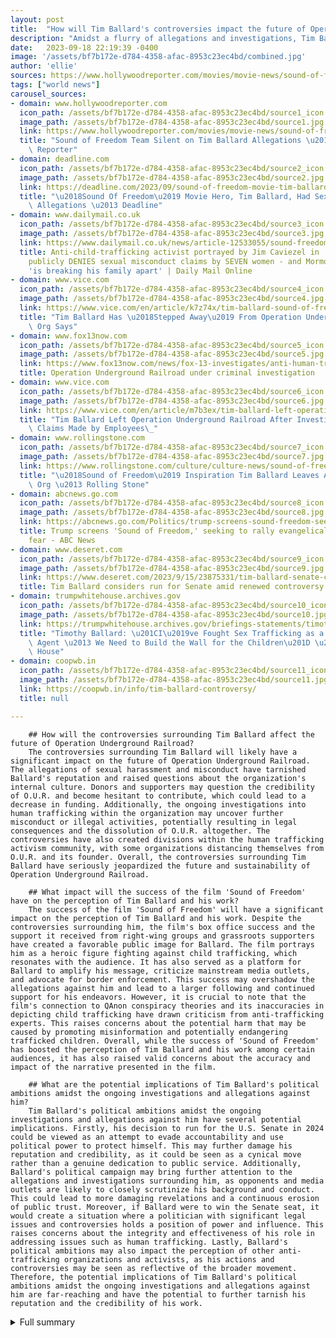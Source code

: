 ```yaml
---
layout: post
title:  "How will Tim Ballard's controversies impact the future of Operation Underground Railroad?"
description: "Amidst a flurry of allegations and investigations, Tim Ballard, the founder of Operation Underground Railroad (O.U.R.), finds himself at the center of a storm. The article highlights the controversies surrounding Ballard's conduct, his resignation from O.U.R., and the unexpected success of the film 'Sound of Freedom.'"
date:   2023-09-18 22:19:39 -0400
image: '/assets/bf7b172e-d784-4358-afac-8953c23ec4bd/combined.jpg'
author: 'ellie'
sources: https://www.hollywoodreporter.com/movies/movie-news/sound-of-freedom-team-silent-tim-ballard-1235593044/ https://deadline.com/2023/09/sound-of-freedom-movie-tim-ballard-sexual-misconduct-allegations-1235549944/ https://www.dailymail.co.uk/news/article-12533055/sound-freedom-tim-ballard-sexual-misconduct-operation-underground-railroad.html https://www.vice.com/en/article/k7z74x/tim-ballard-sound-of-freedom-operation-underground-railroad-stepped-away https://www.fox13now.com/news/fox-13-investigates/anti-human-trafficking-group-operation-underground-railroad-under-investigation-by-utah-prosecutor https://www.vice.com/en/article/m7b3ex/tim-ballard-left-operation-underground-railroad-after-investigation-into-claims-made-by-employees https://www.rollingstone.com/culture/culture-news/sound-of-freedom-tim-ballard-leaves-operation-underground-railroad-1234787753/ https://trumpwhitehouse.archives.gov/briefings-statements/timothy-ballard-ive-fought-sex-trafficking-dhs-special-agent-need-build-wall-children/ https://abcnews.go.com/Politics/trump-screens-sound-freedom-seeking-rally-evangelicals-fear/story?id=101341363 https://coopwb.in/info/tim-ballard-controversy/ https://www.deseret.com/2023/9/15/23875331/tim-ballard-senate-church-of-jesus-christ
tags: ["world news"]
carousel_sources:
- domain: www.hollywoodreporter.com
  icon_path: /assets/bf7b172e-d784-4358-afac-8953c23ec4bd/source1_icon.jpg
  image_path: /assets/bf7b172e-d784-4358-afac-8953c23ec4bd/source1.jpg
  link: https://www.hollywoodreporter.com/movies/movie-news/sound-of-freedom-team-silent-tim-ballard-1235593044/
  title: "Sound of Freedom Team Silent on Tim Ballard Allegations \u2013 The Hollywood\
    \ Reporter"
- domain: deadline.com
  icon_path: /assets/bf7b172e-d784-4358-afac-8953c23ec4bd/source2_icon.jpg
  image_path: /assets/bf7b172e-d784-4358-afac-8953c23ec4bd/source2.jpg
  link: https://deadline.com/2023/09/sound-of-freedom-movie-tim-ballard-sexual-misconduct-allegations-1235549944/
  title: "\u2018Sound Of Freedom\u2019 Movie Hero, Tim Ballard, Had Sexual Misconduct\
    \ Allegations \u2013 Deadline"
- domain: www.dailymail.co.uk
  icon_path: /assets/bf7b172e-d784-4358-afac-8953c23ec4bd/source3_icon.jpg
  image_path: /assets/bf7b172e-d784-4358-afac-8953c23ec4bd/source3.jpg
  link: https://www.dailymail.co.uk/news/article-12533055/sound-freedom-tim-ballard-sexual-misconduct-operation-underground-railroad.html
  title: Anti-child-trafficking activist portrayed by Jim Caviezel in 'Sound of Freedom'
    publicly DENIES sexual misconduct claims by SEVEN women - and Mormon says scandal
    'is breaking his family apart' | Daily Mail Online
- domain: www.vice.com
  icon_path: /assets/bf7b172e-d784-4358-afac-8953c23ec4bd/source4_icon.jpg
  image_path: /assets/bf7b172e-d784-4358-afac-8953c23ec4bd/source4.jpg
  link: https://www.vice.com/en/article/k7z74x/tim-ballard-sound-of-freedom-operation-underground-railroad-stepped-away
  title: "Tim Ballard Has \u2018Stepped Away\u2019 From Operation Underground Railroad,\
    \ Org Says"
- domain: www.fox13now.com
  icon_path: /assets/bf7b172e-d784-4358-afac-8953c23ec4bd/source5_icon.jpg
  image_path: /assets/bf7b172e-d784-4358-afac-8953c23ec4bd/source5.jpg
  link: https://www.fox13now.com/news/fox-13-investigates/anti-human-trafficking-group-operation-underground-railroad-under-investigation-by-utah-prosecutor
  title: Operation Underground Railroad under criminal investigation
- domain: www.vice.com
  icon_path: /assets/bf7b172e-d784-4358-afac-8953c23ec4bd/source6_icon.jpg
  image_path: /assets/bf7b172e-d784-4358-afac-8953c23ec4bd/source6.jpg
  link: https://www.vice.com/en/article/m7b3ex/tim-ballard-left-operation-underground-railroad-after-investigation-into-claims-made-by-employees
  title: "Tim Ballard Left Operation Underground Railroad After Investigation Into\
    \ Claims Made by Employees\_"
- domain: www.rollingstone.com
  icon_path: /assets/bf7b172e-d784-4358-afac-8953c23ec4bd/source7_icon.jpg
  image_path: /assets/bf7b172e-d784-4358-afac-8953c23ec4bd/source7.jpg
  link: https://www.rollingstone.com/culture/culture-news/sound-of-freedom-tim-ballard-leaves-operation-underground-railroad-1234787753/
  title: "\u2018Sound of Freedom\u2019 Inspiration Tim Ballard Leaves Anti-Trafficking\
    \ Org \u2013 Rolling Stone"
- domain: abcnews.go.com
  icon_path: /assets/bf7b172e-d784-4358-afac-8953c23ec4bd/source8_icon.jpg
  image_path: /assets/bf7b172e-d784-4358-afac-8953c23ec4bd/source8.jpg
  link: https://abcnews.go.com/Politics/trump-screens-sound-freedom-seeking-rally-evangelicals-fear/story?id=101341363
  title: Trump screens 'Sound of Freedom,' seeking to rally evangelicals with trafficking
    fear - ABC News
- domain: www.deseret.com
  icon_path: /assets/bf7b172e-d784-4358-afac-8953c23ec4bd/source9_icon.jpg
  image_path: /assets/bf7b172e-d784-4358-afac-8953c23ec4bd/source9.jpg
  link: https://www.deseret.com/2023/9/15/23875331/tim-ballard-senate-church-of-jesus-christ
  title: Tim Ballard considers run for Senate amid renewed controversy - Deseret News
- domain: trumpwhitehouse.archives.gov
  icon_path: /assets/bf7b172e-d784-4358-afac-8953c23ec4bd/source10_icon.jpg
  image_path: /assets/bf7b172e-d784-4358-afac-8953c23ec4bd/source10.jpg
  link: https://trumpwhitehouse.archives.gov/briefings-statements/timothy-ballard-ive-fought-sex-trafficking-dhs-special-agent-need-build-wall-children/
  title: "Timothy Ballard: \u201CI\u2019ve Fought Sex Trafficking as a DHS Special\
    \ Agent \u2013 We Need to Build the Wall for the Children\u201D \u2013 The White\
    \ House"
- domain: coopwb.in
  icon_path: /assets/bf7b172e-d784-4358-afac-8953c23ec4bd/source11_icon.jpg
  image_path: /assets/bf7b172e-d784-4358-afac-8953c23ec4bd/source11.jpg
  link: https://coopwb.in/info/tim-ballard-controversy/
  title: null

---
```


        ## How will the controversies surrounding Tim Ballard affect the future of Operation Underground Railroad?
        The controversies surrounding Tim Ballard will likely have a significant impact on the future of Operation Underground Railroad. The allegations of sexual harassment and misconduct have tarnished Ballard's reputation and raised questions about the organization's internal culture. Donors and supporters may question the credibility of O.U.R. and become hesitant to contribute, which could lead to a decrease in funding. Additionally, the ongoing investigations into human trafficking within the organization may uncover further misconduct or illegal activities, potentially resulting in legal consequences and the dissolution of O.U.R. altogether. The controversies have also created divisions within the human trafficking activism community, with some organizations distancing themselves from O.U.R. and its founder. Overall, the controversies surrounding Tim Ballard have seriously jeopardized the future and sustainability of Operation Underground Railroad.

        ## What impact will the success of the film 'Sound of Freedom' have on the perception of Tim Ballard and his work?
        The success of the film 'Sound of Freedom' will have a significant impact on the perception of Tim Ballard and his work. Despite the controversies surrounding him, the film's box office success and the support it received from right-wing groups and grassroots supporters have created a favorable public image for Ballard. The film portrays him as a heroic figure fighting against child trafficking, which resonates with the audience. It has also served as a platform for Ballard to amplify his message, criticize mainstream media outlets, and advocate for border enforcement. This success may overshadow the allegations against him and lead to a larger following and continued support for his endeavors. However, it is crucial to note that the film's connection to QAnon conspiracy theories and its inaccuracies in depicting child trafficking have drawn criticism from anti-trafficking experts. This raises concerns about the potential harm that may be caused by promoting misinformation and potentially endangering trafficked children. Overall, while the success of 'Sound of Freedom' has boosted the perception of Tim Ballard and his work among certain audiences, it has also raised valid concerns about the accuracy and impact of the narrative presented in the film.

        ## What are the potential implications of Tim Ballard's political ambitions amidst the ongoing investigations and allegations against him?
        Tim Ballard's political ambitions amidst the ongoing investigations and allegations against him have several potential implications. Firstly, his decision to run for the U.S. Senate in 2024 could be viewed as an attempt to evade accountability and use political power to protect himself. This may further damage his reputation and credibility, as it could be seen as a cynical move rather than a genuine dedication to public service. Additionally, Ballard's political campaign may bring further attention to the allegations and investigations surrounding him, as opponents and media outlets are likely to closely scrutinize his background and conduct. This could lead to more damaging revelations and a continuous erosion of public trust. Moreover, if Ballard were to win the Senate seat, it would create a situation where a politician with significant legal issues and controversies holds a position of power and influence. This raises concerns about the integrity and effectiveness of his role in addressing issues such as human trafficking. Lastly, Ballard's political ambitions may also impact the perception of other anti-trafficking organizations and activists, as his actions and controversies may be seen as reflective of the broader movement. Therefore, the potential implications of Tim Ballard's political ambitions amidst the ongoing investigations and allegations against him are far-reaching and have the potential to further tarnish his reputation and the credibility of his work.
        


<details>
  <summary>Full summary</summary>
<p>Amidst a flurry of allegations and investigations, Tim Ballard, the founder of Operation Underground Railroad (O.U.R.), finds himself at the center of a storm. The article highlights the controversies surrounding Ballard's conduct, his resignation from O.U.R., and the unexpected success of the film 'Sound of Freedom.'</p>
<p>The first set of allegations against Ballard involves his quiet exit from Operation Underground Railroad. Accusations suggest that Ballard coerced women on undercover missions to share a bed or shower with him, leading to a sexual harassment claim filed by an O.U.R. employee. This prompted Ballard to resign from the organization, and O.U.R. responded by stating that they do not tolerate sexual harassment or discrimination.</p>
<p>The grassroots campaign and box office success of the film 'Sound of Freedom' added another layer of complexity to the story. Despite the controversies surrounding Ballard, the movie generated over $174 million at the box office. Right-wing groups and grassroots supporters played a crucial role in the film's success. Ballard's association with Donald Trump and his potential future political aspirations further amplified the news.</p>
<p>However, the narrative becomes more nuanced with the inclusion of extra sources. These sources provide a balanced perspective and contextualize the allegations against Ballard. According to Extra sources, Ballard denies the allegations of sexually exploiting women and taking advantage of a Mormon elder with the same name. The Mormon church issued a rare rebuke, condemning the activity as morally unacceptable and withdrawing its association with Ballard. Furthermore, an independent law firm was retained to investigate the allegations.</p>
<p>In addition to his departure from O.U.R., Ballard has focused his efforts on the Nazarene Fund and the newly founded Spear Fund. He attended red-carpet events for the film and used the platform to criticize mainstream media outlets and advocate for border enforcement. Ballard's Instagram biography describes him as the founder of O.U.R. and the CEO of the Nazarene Fund. He was also appointed as co-chair of the Public-Private Partnership Advisory Council to End Human Trafficking by the Trump administration.</p>
<p>However, the controversies surrounding Ballard continue to surface. A Utah prosecutor is investigating Operation Underground Railroad for human trafficking, while another article reveals that Ballard left O.U.R. after an internal investigation into the claims made against him by multiple employees. The anonymous letter sent to employees and donors asserts Ballard's departure and raises concerns about his conduct at new organizations.</p>
<p>The article also explores the impact of the film 'Sound of Freedom' and its connection to QAnon conspiracy theories. Anti-trafficking experts criticize the film for its inaccuracies in depicting child trafficking and claim that the tactics espoused in the movie may put trafficked children in danger. Nevertheless, the film's screening by former President Donald Trump at his golf club in New Jersey aimed to burnish Trump's record on human trafficking.</p>
<p>Despite the controversies and investigations, Ballard is considering a potential run for the U.S. Senate in 2024. Reports suggest that he has garnered support from multiple sources and that Utah Attorney General Sean Reyes has hinted at Ballard's potential Senate run. However, it remains to be seen how these legal battles and allegations will affect his political ambitions.</p>
<p>In conclusion, the story surrounding Tim Ballard and Operation Underground Railroad is one rife with controversy and intrigue. The allegations against Ballard, his resignation from O.U.R., the unexpected success of the film 'Sound of Freedom,' and his potential Senate run all contribute to a long-reaching and captivating news piece. It highlights the complexities of human trafficking activism, personal conduct, and the intersection of politics and charity.</p>
</details>

